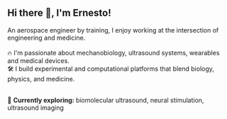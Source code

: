 <h2 align="left">Hi there 👋, I'm Ernesto!</h2>

<p align="left">
  An aerospace engineer by training, I enjoy working at the intersection of engineering and medicine. <br/><br/>
  🔥 I'm passionate about mechanobiology, ultrasound systems, wearables and medical devices.<br/>
  <!--🤩 I am fascinated by how mechanical energy can <b>precisely</b> interact with cells & modulate neural activity. <br/> -->
  🛠️ I build experimental and computational platforms that blend biology, physics, and medicine.<br/><br/>

  🧠 <strong>Currently exploring:</strong> biomolecular ultrasound, neural stimulation, ultrasound imaging<br/>
 <!-- 🔬 <strong>Interests:</strong> mechanobiology, medical devices, wearables, brain-computer interfaces<br/> -->
 <!-- 🚀 <strong>Dreams:</strong> neuroscience, signal processing, open-source hardware -->
</p>

<br/>

<!--

<p align="left">
  <a href="mailto:ernestocriado@gmail.com">
    <img src="https://img.shields.io/badge/-Gmail-D14836?style=flat-square&logo=gmail&logoColor=white" alt="Email" />
  </a>
  &nbsp;
  <a href="https://www.linkedin.com/in/ernesto-criado-hidalgo/">
    <img src="https://img.shields.io/badge/-LinkedIn-0A66C2?style=flat-square&logo=linkedin&logoColor=white" alt="LinkedIn" />
  </a>
  &nbsp;
  <a href="https://x.com/ECriadoHidalgo">
    <img src="https://img.shields.io/badge/-X-000000?style=flat-square&logo=x&logoColor=white" alt="X" />
  </a>
  &nbsp;
  <a href="https://orcid.org/0000-0001-9086-9129">
    <img src="https://img.shields.io/badge/-ORCID-A6CE39?style=flat-square&logo=orcid&logoColor=white" alt="ORCID" />
  </a>
  &nbsp;
  <a href="https://www.researchgate.net/profile/Ernesto-Criado">
    <img src="https://img.shields.io/badge/-ResearchGate-00CCBB?style=flat-square&logo=researchgate&logoColor=white" alt="ResearchGate" />
  </a>
  &nbsp;
  <a href="https://scholar.google.com/citations?hl=en&user=8Qtoph8AAAAJ&view_op=list_works&sortby=pubdate">
    <img src="https://img.shields.io/badge/-Google%20Scholar-4285F4?style=flat-square&logo=googlescholar&logoColor=white" alt="Google Scholar" />
  </a>
</p>

-->


<!-- This is a comment and won't show up in the rendered README -->

